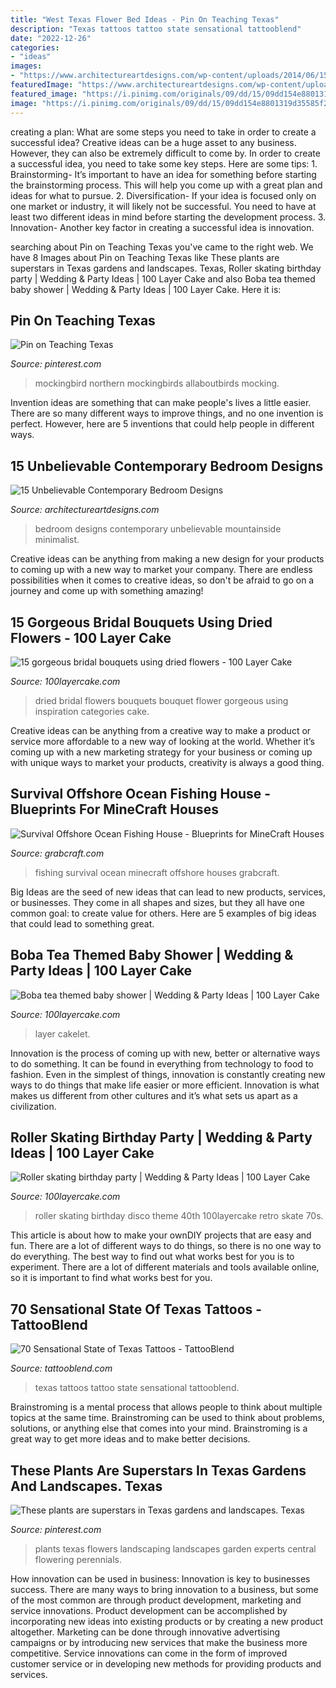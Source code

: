 ```yaml
---
title: "West Texas Flower Bed Ideas - Pin On Teaching Texas"
description: "Texas tattoos tattoo state sensational tattooblend"
date: "2022-12-26"
categories:
- "ideas"
images:
- "https://www.architectureartdesigns.com/wp-content/uploads/2014/06/15-Unbelievable-Contemporary-Bedroom-Designs-2-630x417.jpg"
featuredImage: "https://www.architectureartdesigns.com/wp-content/uploads/2014/06/15-Unbelievable-Contemporary-Bedroom-Designs-2-630x417.jpg"
featured_image: "https://i.pinimg.com/originals/09/dd/15/09dd154e8801319d35585f20846a88f0.jpg"
image: "https://i.pinimg.com/originals/09/dd/15/09dd154e8801319d35585f20846a88f0.jpg"
---
```



creating a plan: What are some steps you need to take in order to create a successful idea?
Creative ideas can be a huge asset to any business. However, they can also be extremely difficult to come by. In order to create a successful idea, you need to take some key steps. Here are some tips: 1. Brainstorming- It’s important to have an idea for something before starting the brainstorming process. This will help you come up with a great plan and ideas for what to pursue. 2. Diversification- If your idea is focused only on one market or industry, it will likely not be successful. You need to have at least two different ideas in mind before starting the development process. 3. Innovation- Another key factor in creating a successful idea is innovation.

	

		
searching about Pin on Teaching Texas you've came to the right web. We have 8 Images about Pin on Teaching Texas like These plants are superstars in Texas gardens and landscapes. Texas, Roller skating birthday party | Wedding &amp; Party Ideas | 100 Layer Cake and also Boba tea themed baby shower | Wedding &amp; Party Ideas | 100 Layer Cake. Here it is:
		
    
## Pin On Teaching Texas

<img loading=lazy src="https://i.pinimg.com/736x/e3/4f/e7/e34fe7b057d4ffdfec63245405164add.jpg" onerror="this.onerror=null;this.src='https://tse3.mm.bing.net/th?id=OIP.YRHLScEVlxAF9zMh9WENuAHaFO&amp;pid=15.1';" alt="Pin on Teaching Texas">

_Source: pinterest.com_

>mockingbird northern mockingbirds allaboutbirds mocking. 

	

Invention ideas are something that can make people's lives a little easier. There are so many different ways to improve things, and no one invention is perfect. However, here are 5 inventions that could help people in different ways.

    
## 15 Unbelievable Contemporary Bedroom Designs

<img loading=lazy src="https://www.architectureartdesigns.com/wp-content/uploads/2014/06/15-Unbelievable-Contemporary-Bedroom-Designs-2-630x417.jpg" onerror="this.onerror=null;this.src='https://tse1.mm.bing.net/th?id=OIP.1oseqQlIEJlEDO5tP3ak2wHaE5&amp;pid=15.1';" alt="15 Unbelievable Contemporary Bedroom Designs">

_Source: architectureartdesigns.com_

>bedroom designs contemporary unbelievable mountainside minimalist. 

	

Creative ideas can be anything from making a new design for your products to coming up with a new way to market your company. There are endless possibilities when it comes to creative ideas, so don't be afraid to go on a journey and come up with something amazing!

    
## 15 Gorgeous Bridal Bouquets Using Dried Flowers - 100 Layer Cake

<img loading=lazy src="https://www.100layercake.com/blog/wp-content/uploads/2019/07/212275.jpg" onerror="this.onerror=null;this.src='https://tse3.mm.bing.net/th?id=OIP.LX_nNRk8bxsjNpNQlRkA_gHaLH&amp;pid=15.1';" alt="15 gorgeous bridal bouquets using dried flowers - 100 Layer Cake">

_Source: 100layercake.com_

>dried bridal flowers bouquets bouquet flower gorgeous using inspiration categories cake. 

	

Creative ideas can be anything from a creative way to make a product or service more affordable to a new way of looking at the world. Whether it’s coming up with a new marketing strategy for your business or coming up with unique ways to market your products, creativity is always a good thing.

    
## Survival Offshore Ocean Fishing House - Blueprints For MineCraft Houses

<img loading=lazy src="https://h9y3q5u4.stackpathcdn.com/files/products/large/large_survival-offshore-ocean-fishing-house-3989.png" onerror="this.onerror=null;this.src='https://tse3.mm.bing.net/th?id=OIP.SIVVortv-YUIkgyOnJqhSwHaE5&amp;pid=15.1';" alt="Survival Offshore Ocean Fishing House - Blueprints for MineCraft Houses">

_Source: grabcraft.com_

>fishing survival ocean minecraft offshore houses grabcraft. 

	

Big Ideas are the seed of new ideas that can lead to new products, services, or businesses. They come in all shapes and sizes, but they all have one common goal: to create value for others. Here are 5 examples of big ideas that could lead to something great.

    
## Boba Tea Themed Baby Shower | Wedding &amp; Party Ideas | 100 Layer Cake

<img loading=lazy src="http://100lclive.s3.amazonaws.com/img/ideas/landscape/204341.jpg" onerror="this.onerror=null;this.src='https://tse2.mm.bing.net/th?id=OIP.hGVPO6Kn4IqUUuVxvlcHIQHaJ4&amp;pid=15.1';" alt="Boba tea themed baby shower | Wedding &amp; Party Ideas | 100 Layer Cake">

_Source: 100layercake.com_

>layer cakelet. 

	

Innovation is the process of coming up with new, better or alternative ways to do something. It can be found in everything from technology to food to fashion. Even in the simplest of things, innovation is constantly creating new ways to do things that make life easier or more efficient. Innovation is what makes us different from other cultures and it’s what sets us apart as a civilization.

    
## Roller Skating Birthday Party | Wedding &amp; Party Ideas | 100 Layer Cake

<img loading=lazy src="http://100lclive.s3.amazonaws.com/img/ideas/landscape/159962.jpg" onerror="this.onerror=null;this.src='https://tse4.mm.bing.net/th?id=OIP.Srh8oDz0WHBAV1hd5mDpDwHaLH&amp;pid=15.1';" alt="Roller skating birthday party | Wedding &amp; Party Ideas | 100 Layer Cake">

_Source: 100layercake.com_

>roller skating birthday disco theme 40th 100layercake retro skate 70s. 

	

This article is about how to make your ownDIY projects that are easy and fun. There are a lot of different ways to do things, so there is no one way to do everything. The best way to find out what works best for you is to experiment. There are a lot of different materials and tools available online, so it is important to find what works best for you.

    
## 70 Sensational State Of Texas Tattoos - TattooBlend

<img loading=lazy src="https://tattooblend.com/wp-content/uploads/2015/11/small-state-of-texas-tattoo.jpg" onerror="this.onerror=null;this.src='https://tse4.mm.bing.net/th?id=OIP.TQRCltroD9LqDQMHwXl2gwHaJ3&amp;pid=15.1';" alt="70 Sensational State of Texas Tattoos - TattooBlend">

_Source: tattooblend.com_

>texas tattoos tattoo state sensational tattooblend. 

	

Brainstroming is a mental process that allows people to think about multiple topics at the same time. Brainstroming can be used to think about problems, solutions, or anything else that comes into your mind. Brainstroming is a great way to get more ideas and to make better decisions.

    
## These Plants Are Superstars In Texas Gardens And Landscapes. Texas

<img loading=lazy src="https://i.pinimg.com/originals/09/dd/15/09dd154e8801319d35585f20846a88f0.jpg" onerror="this.onerror=null;this.src='https://tse4.mm.bing.net/th?id=OIP.Cm_KFKPjSCUCwFw2tyk2rQHaK_&amp;pid=15.1';" alt="These plants are superstars in Texas gardens and landscapes. Texas">

_Source: pinterest.com_

>plants texas flowers landscaping landscapes garden experts central flowering perennials. 

	

How innovation can be used in business:
Innovation is key to businesses success. There are many ways to bring innovation to a business, but some of the most common are through product development, marketing and service innovations. Product development can be accomplished by incorporating new ideas into existing products or by creating a new product altogether. Marketing can be done through innovative advertising campaigns or by introducing new services that make the business more competitive. Service innovations can come in the form of improved customer service or in developing new methods for providing products and services.

